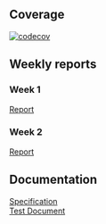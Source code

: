 ## Coverage
[![codecov](https://codecov.io/gh/kodtld/Markov-s-Letters/branch/master/graph/badge.svg?token=GZHXEZIJ17)](https://codecov.io/gh/kodtld/Markov-s-Letters)

## Weekly reports
### Week 1
[Report](https://github.com/kodtld/Markov-s-Letters/blob/master/documentation/weekly_reports/Week_1.md)
### Week 2
[Report](https://github.com/kodtld/Markov-s-Letters/blob/master/documentation/weekly_reports/Week_2.md)

## Documentation
[Specification](https://github.com/kodtld/Markov-s-Letters/blob/master/documentation/specification.md) <br>
[Test Document](https://github.com/kodtld/Markov-s-Letters/blob/master/documentation/testing.md)

